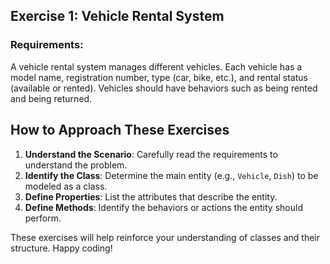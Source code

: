 ## Exercise 1: Vehicle Rental System

### Requirements:
A vehicle rental system manages different vehicles. Each vehicle has a model name, registration number, type (car, bike, etc.), and rental status (available or rented). Vehicles should have behaviors such as being rented and being returned.


## How to Approach These Exercises

1. **Understand the Scenario**: Carefully read the requirements to understand the problem.
2. **Identify the Class**: Determine the main entity (e.g., `Vehicle`, `Dish`) to be modeled as a class.
3. **Define Properties**: List the attributes that describe the entity.
4. **Define Methods**: Identify the behaviors or actions the entity should perform.

These exercises will help reinforce your understanding of classes and their structure. Happy coding!
